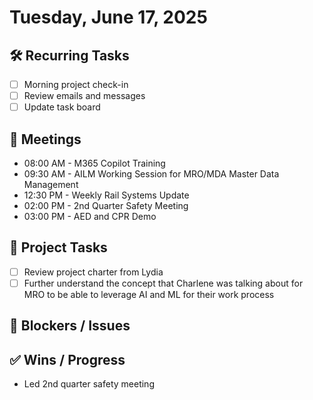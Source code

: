 # Tuesday, June 17, 2025

## 🛠️ Recurring Tasks

- [ ] Morning project check-in
- [ ] Review emails and messages
- [ ] Update task board

## 📅 Meetings

- 08:00 AM - M365 Copilot Training
- 09:30 AM - AILM Working Session for MRO/MDA Master Data Management
- 12:30 PM - Weekly Rail Systems Update
- 02:00 PM - 2nd Quarter Safety Meeting
- 03:00 PM - AED and CPR Demo

## 📝 Project Tasks

- [ ] Review project charter from Lydia
- [ ] Further understand the concept that Charlene was talking about for MRO to be able to leverage AI and ML for their work process

## 🚧 Blockers / Issues

## ✅ Wins / Progress

- Led 2nd quarter safety meeting
